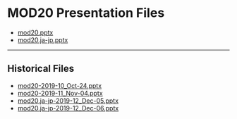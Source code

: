 <!--
This is a machine generated file, and should not be edited, as it will be overwritten with future updates.
-->

# MOD20 Presentation Files

- [mod20.pptx](https://globaleventcdn.blob.core.windows.net/assets/mod/mod20/mod20.pptx)
- [mod20.ja-jp.pptx](https://globaleventcdn.blob.core.windows.net/assets/mod/mod20/mod20.ja-jp.pptx)
---
## Historical Files
- [mod20-2019-10_Oct-24.pptx](https://globaleventcdn.blob.core.windows.net/assets/mod/mod20/mod20-2019-10_Oct-24.pptx)
- [mod20-2019-11_Nov-04.pptx](https://globaleventcdn.blob.core.windows.net/assets/mod/mod20/mod20-2019-11_Nov-04.pptx)
- [mod20.ja-jp-2019-12_Dec-05.pptx](https://globaleventcdn.blob.core.windows.net/assets/mod/mod20/mod20.ja-jp-2019-12_Dec-05.pptx)
- [mod20.ja-jp-2019-12_Dec-06.pptx](https://globaleventcdn.blob.core.windows.net/assets/mod/mod20/mod20.ja-jp-2019-12_Dec-06.pptx)


